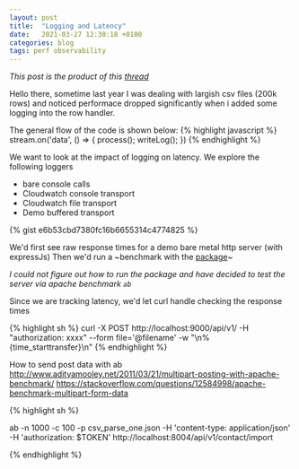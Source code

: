 ```yaml
---
layout: post
title:  "Logging and Latency"
date:   2021-03-27 12:30:18 +0100
categories: blog
tags: perf observability
---
```

*This post is the product of this [thread](https://twitter.com/Idiakosesunday/status/1375151404839542784?s=20)*


Hello there, sometime last year I was dealing with largish csv files (200k rows) and noticed performace dropped significantly when i added some logging into the row handler.

The general flow of the code is shown below:
{% highlight javascript %}
stream.on('data', () => {
    process();
    writeLog();
})
{% endhighlight %}

We want to look at the impact of logging on latency. We explore the following loggers
- bare console calls
- Cloudwatch console transport
- Cloudwatch file transport
- Demo buffered transport


{% gist e6b53cbd7380fc16b6655314c4774825 %}




We'd first see raw response times for a demo bare metal http server (with expressJs)
Then we'd run a ~benchmark with the [package](https://www.npmjs.com/package/benchmark)~

_I could not figure out how to run the package and have decided to test the server via apache benchmark `ab`_

Since we are tracking latency, we'd let curl handle checking the response times

{% highlight sh %}
curl -X POST http://localhost:9000/api/v1/ -H "authorization: xxxx" --form file='@filename'  -w "\n%{time_starttransfer}\n"
{% endhighlight %}

How to send post data with ab 
http://www.adityamooley.net/2011/03/21/multipart-posting-with-apache-benchmark/
https://stackoverflow.com/questions/12584998/apache-benchmark-multipart-form-data

{% highlight sh %}

ab -n 1000 -c 100 -p csv_parse_one.json -H 'content-type: application/json' -H 'authorization: $TOKEN' http://localhost:8004/api/v1/contact/import


{% endhighlight %}
